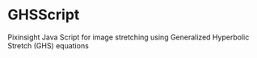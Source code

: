 # GHSScript
Pixinsight Java Script for image stretching using Generalized Hyperbolic Stretch (GHS) equations 
